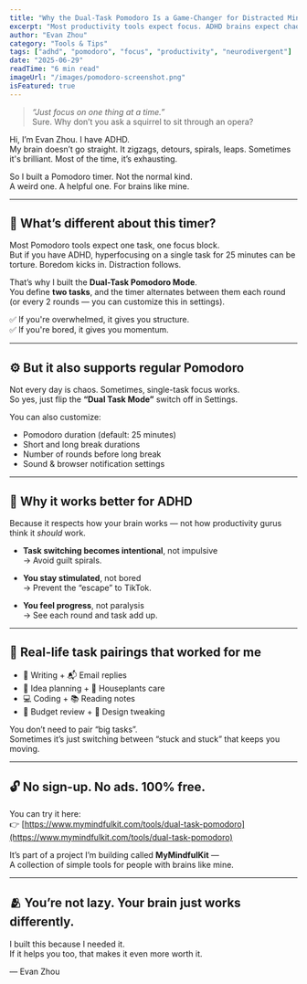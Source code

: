 ```yaml
---
title: "Why the Dual-Task Pomodoro Is a Game-Changer for Distracted Minds"
excerpt: "Most productivity tools expect focus. ADHD brains expect chaos. So I built a Pomodoro timer that lets you switch between two tasks. It changed how I work—and maybe it can help you too."
author: "Evan Zhou"
category: "Tools & Tips"
tags: ["adhd", "pomodoro", "focus", "productivity", "neurodivergent"]
date: "2025-06-29"
readTime: "6 min read"
imageUrl: "/images/pomodoro-screenshot.png"
isFeatured: true
---
```


> _“Just focus on one thing at a time.”_  
> Sure. Why don’t you ask a squirrel to sit through an opera?

Hi, I’m Evan Zhou. I have ADHD.  
My brain doesn’t go straight. It zigzags, detours, spirals, leaps. Sometimes it's brilliant. Most of the time, it’s exhausting.

So I built a Pomodoro timer. Not the normal kind.  
A weird one. A helpful one. For brains like mine.

---

## 🍅 What’s different about this timer?

Most Pomodoro tools expect one task, one focus block.  
But if you have ADHD, hyperfocusing on a single task for 25 minutes can be torture. Boredom kicks in. Distraction follows.

That’s why I built the **Dual-Task Pomodoro Mode**.  
You define **two tasks**, and the timer alternates between them each round (or every 2 rounds — you can customize this in settings).

✅ If you're overwhelmed, it gives you structure.  
✅ If you're bored, it gives you momentum.

---

## ⚙️ But it also supports regular Pomodoro

Not every day is chaos. Sometimes, single-task focus works.  
So yes, just flip the **“Dual Task Mode”** switch off in Settings.

You can also customize:

- Pomodoro duration (default: 25 minutes)  
- Short and long break durations  
- Number of rounds before long break  
- Sound & browser notification settings

---

## 🧠 Why it works better for ADHD

Because it respects how your brain works — not how productivity gurus think it *should* work.

- **Task switching becomes intentional**, not impulsive  
  → Avoid guilt spirals.

- **You stay stimulated**, not bored  
  → Prevent the “escape” to TikTok.

- **You feel progress**, not paralysis  
  → See each round and task add up.

---

## 🔀 Real-life task pairings that worked for me

- 📄 Writing + 📬 Email replies  
- 🧠 Idea planning + 🍃 Houseplants care  
- 💻 Coding + 📚 Reading notes  
- 🧾 Budget review + 🎨 Design tweaking

You don’t need to pair “big tasks”.  
Sometimes it’s just switching between “stuck and stuck” that keeps you moving.

---

## 🔓 No sign-up. No ads. 100% free.

You can try it here:  
👉 [https://www.mymindfulkit.com/tools/dual-task-pomodoro](https://www.mymindfulkit.com/tools/dual-task-pomodoro)

It’s part of a project I’m building called **MyMindfulKit** —  
A collection of simple tools for people with brains like mine.

---

## 🫂 You’re not lazy. Your brain just works differently.

I built this because I needed it.  
If it helps you too, that makes it even more worth it.

— Evan Zhou
